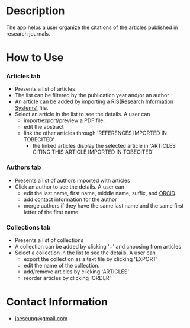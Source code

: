 # Description

The app helps a user organize the citations of the articles published in research journals.

# How to Use
 
### Articles tab
  - Presents a list of articles 
  - The list can be filtered by the publication year and/or an author
  - An article can be added by importing a [RIS(Research Information Systems)](https://en.wikipedia.org/wiki/RIS_(file_format)) file.
  - Select an article in the list to see the details. A user can
    - import/export/preview a PDF file.
    - edit the abstract
    - link the other articles through 'REFERENCES IMPORTED IN TOBECITED'
      - the linked articles display the selected article in 'ARTICLES CITING THIS ARTICLE IMPORTED IN TOBECITED'

### Authors tab
  - Presents a list of authors imported with articles
  - Click an author to see the details. A user can
    - edit the last name, first name, middle name, suffix, and [ORCiD](https://en.wikipedia.org/wiki/ORCID).
    - add contact information for the author
    - merge authors if they have the same last name and the same first letter of the first name

### Collections tab
  - Presents a list of collections
  - A collection can be added by clicking '+' and choosing from articles
  - Select a collection in the list to see the details. A user can
    - export the collection as a text file by clicking 'EXPORT'
    - edit the name of the collection.
    - add/remove articles by clicking 'ARTICLES'
    - reorder articles by clicking 'ORDER'
    
# Contact Information
  - [jaeseung@gmail.com](mailto:jaeseung@gmail.com)
